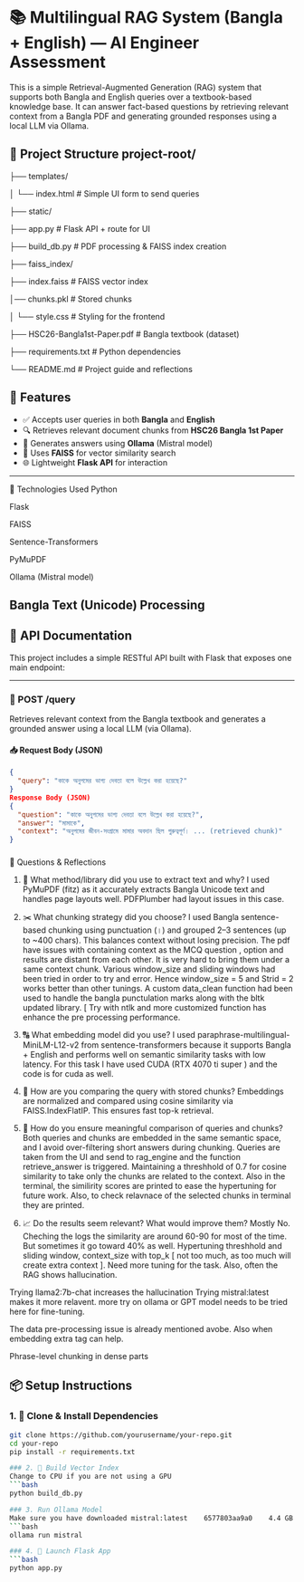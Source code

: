 # 📚 Multilingual RAG System (Bangla + English) — AI Engineer Assessment

This is a simple Retrieval-Augmented Generation (RAG) system that supports both Bangla and English queries over a textbook-based knowledge base. It can answer fact-based questions by retrieving relevant context from a Bangla PDF and generating grounded responses using a local LLM via Ollama.

 ## 📁 Project Structure project-root/ 
 ├── templates/
 
 │ └── index.html # Simple UI form to send queries 
 
 ├── static/ 
 
 ├── app.py # Flask API + route for UI 
 
 ├── build_db.py # PDF processing & FAISS index creation 
 
 ├── faiss_index/
 
 ├── index.faiss # FAISS vector index 
 
 │── chunks.pkl # Stored chunks 
 
 │ └── style.css # Styling for the frontend 
 
 ├── HSC26-Bangla1st-Paper.pdf # Bangla textbook (dataset) 
 
 ├── requirements.txt # Python dependencies 
 
 └── README.md # Project guide and reflections

## 🔧 Features

- ✅ Accepts user queries in both **Bangla** and **English**
- 🔍 Retrieves relevant document chunks from **HSC26 Bangla 1st Paper**
- 🤖 Generates answers using **Ollama** (Mistral model)
- 🧠 Uses **FAISS** for vector similarity search
- 🌐 Lightweight **Flask API** for interaction

---
🧪 Technologies Used
Python

Flask

FAISS

Sentence-Transformers

PyMuPDF

Ollama (Mistral model)

Bangla Text (Unicode) Processing
---

## 📡 API Documentation

This project includes a simple RESTful API built with Flask that exposes one main endpoint:

---

### 🔹 POST /query

Retrieves relevant context from the Bangla textbook and generates a grounded answer using a local LLM (via Ollama).

#### 📥 Request Body (JSON)

```json
{
  "query": "কাকে অনুপমের ভাগ্য দেবতা বলে উল্লেখ করা হয়েছে?"
}
Response Body (JSON)
{
  "question": "কাকে অনুপমের ভাগ্য দেবতা বলে উল্লেখ করা হয়েছে?",
  "answer": "মামাকে",
  "context": "অনুপমের জীবন-সংগ্রামে মামার অবদান ছিল গুরুত্বপূর্ণ। ... (retrieved chunk)"
}
```
###
📄 Questions & Reflections
1. 📌 What method/library did you use to extract text and why?
I used PyMuPDF (fitz) as it accurately extracts Bangla Unicode text and handles page layouts well. PDFPlumber had layout issues in this case.


2. ✂️ What chunking strategy did you choose?
I used Bangla sentence-based chunking using punctuation (।) and grouped 2–3 sentences (up to ~400 chars). This balances context without losing precision. The pdf have issues with containing context as the MCQ question , option and results are distant from each other. It is very hard to bring them under a same context chunk. Various window_size and sliding windows had been tried in order to try and error. Hence window_size = 5 and Strid = 2 works better than other tunings.
A custom data_clean function had been used to handle the bangla punctulation marks along with the bltk updated library. [ Try with ntlk and more customized function has enhance the pre processing performance. 

3. 🔠 What embedding model did you use?
I used paraphrase-multilingual-MiniLM-L12-v2 from sentence-transformers because it supports Bangla + English and performs well on semantic similarity tasks with low latency. For this task I have used CUDA (RTX 4070 ti super ) and the code is for cuda as well. 

4. 📐 How are you comparing the query with stored chunks?
Embeddings are normalized and compared using cosine similarity via FAISS.IndexFlatIP. This ensures fast top-k retrieval. 

5. 🤝 How do you ensure meaningful comparison of queries and chunks?
Both queries and chunks are embedded in the same semantic space, and I avoid over-filtering short answers during chunking. Queries are taken from the UI and send to rag_engine and the function retrieve_answer is triggered. Maintaining a threshhold of 0.7 for cosine similarity to take only the chunks are related to the context. Also in the terminal, the similirity scores are printed to ease the hypertuning for future work. Also, to check relavnace of the selected chunks in terminal they are printed. 

6. 📈 Do the results seem relevant? What would improve them?
Mostly No. Cheching the logs the similarity are around 60-90 for most of the time. But sometimes it go toward 40% as well. Hypertuning threshhold and sliding window, context_size with top_k [ not too much, as too much will create extra context ]. Need more tuning for the task. Also, often the RAG shows hallucination.

Trying llama2:7b-chat increases the hallucination
Trying mistral:latest makes it more relavent. 
more try on ollama or GPT model needs to be tried here for fine-tuning.

The data pre-processing issue is already mentioned avobe.
Also when embedding extra tag can help.


Phrase-level chunking in dense parts
## 📦 Setup Instructions

### 1. 📁 Clone & Install Dependencies
```bash
git clone https://github.com/yourusername/your-repo.git
cd your-repo
pip install -r requirements.txt

### 2. 🧱 Build Vector Index
Change to CPU if you are not using a GPU
```bash
python build_db.py

### 3. Run Ollama Model
Make sure you have downloaded mistral:latest    6577803aa9a0    4.4 GB
```bash
ollama run mistral

### 4. 🚀 Launch Flask App
```bash
python app.py


